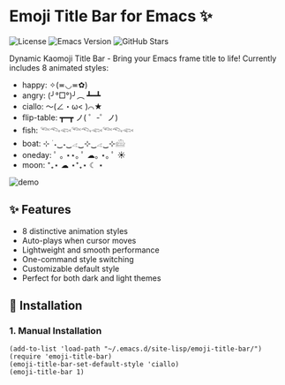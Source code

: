 # Emoji Title Bar for Emacs ✨

![License](https://img.shields.io/badge/license-MIT-blue)
![Emacs Version](https://img.shields.io/badge/Emacs-26.1%2B-brightgreen)
![GitHub Stars](https://img.shields.io/github/stars/shaochenheng/emoji-title-bar?style=social)

Dynamic Kaomoji Title Bar - Bring your Emacs frame title to life!
Currently includes 8 animated styles:

- happy: ✧(≖◡≖✿)
- angry: (╯°□°)╯︵ ┻━┻
- ciallo: ～(∠・ω< )⌒★
- flip-table: ┳━┳ ノ( ゜-゜ノ)
- fish: 𓆝𓆞𓆟𓆝𓆞𓆟𓆝𓆞𓆟
- boat: ⊹ ࣪ ˖‿˖‿𓂁‿⊹‿𓂁‿⊹𓊝
- oneday: ﾟ ｡ ⋆⋆｡ ﾟ ☁︎｡ ⋆｡ ﾟ ☀︎
- moon: ⁺₊⋆ ☁︎ ⋆⁺₊⋆ ☾ ⋆

![demo](https://github.com/shaochenheng/emoji-title-bar/screenshot/demo.png)

## ✨ Features

- 8 distinctive animation styles
- Auto-plays when cursor moves
- Lightweight and smooth performance
- One-command style switching
- Customizable default style
- Perfect for both dark and light themes

## 🚀 Installation

### 1. Manual Installation
```elisp
(add-to-list 'load-path "~/.emacs.d/site-lisp/emoji-title-bar/")
(require 'emoji-title-bar)
(emoji-title-bar-set-default-style 'ciallo)
(emoji-title-bar 1)
```

